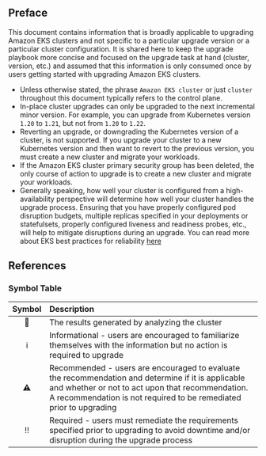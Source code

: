## Preface

This document contains information that is broadly applicable to upgrading Amazon EKS clusters and not specific to a particular upgrade version or a particular cluster configuration. It is shared here to keep the upgrade playbook more concise and focused on the upgrade task at hand (cluster, version, etc.) and assumed that this information is only consumed once by users getting started with upgrading Amazon EKS clusters.

- Unless otherwise stated, the phrase `Amazon EKS cluster` or just `cluster` throughout this document typically refers to the control plane.
- In-place cluster upgrades can only be upgraded to the next incremental minor version. For example, you can upgrade from Kubernetes version `1.20` to `1.21`, but not from `1.20` to `1.22`.
- Reverting an upgrade, or downgrading the Kubernetes version of a cluster, is not supported. If you upgrade your cluster to a new Kubernetes version and then want to revert to the previous version, you must create a new cluster and migrate your workloads.
- If the Amazon EKS cluster primary security group has been deleted, the only course of action to upgrade is to create a new cluster and migrate your workloads.
- Generally speaking, how well your cluster is configured from a high-availability perspective will determine how well your cluster handles the upgrade process. Ensuring that you have properly configured pod disruption budgets, multiple replicas specified in your deployments or statefulsets, properly configured liveness and readiness probes, etc., will help to mitigate disruptions during an upgrade. You can read more about EKS best practices for reliability [here](https://aws.github.io/aws-eks-best-practices/reliability/docs/)

## References

### Symbol Table

| Symbol | Description |
| :----: | :---------- |
| 📝     | The results generated by analyzing the cluster |
| ℹ️     | Informational - users are encouraged to familiarize themselves with the information but no action is required to upgrade  |
| ⚠️     | Recommended - users are encouraged to evaluate the recommendation and determine if it is applicable and whether or not to act upon that recommendation. A recommendation is not required to be remediated prior to upgrading |
| ‼️     | Required - users must remediate the requirements specified prior to upgrading to avoid downtime and/or disruption during the upgrade process |

